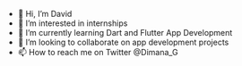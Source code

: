 - 👋 Hi, I’m David
- 👀 I’m interested in internships 
- 🌱 I’m currently learning Dart and Flutter App Development 
- 💞️ I’m looking to collaborate on app development projects
- 📫 How to reach me on Twitter @Dimana_G

<!---
femidavid1/femidavid1 is a ✨ special ✨ repository because its `README.md` (this file) appears on your GitHub profile.
You can click the Preview link to take a look at your changes.
--->
